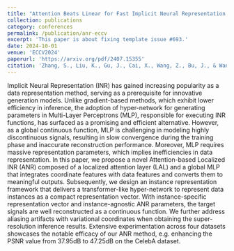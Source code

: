 ```yaml
---
title: "Attention Beats Linear for Fast Implicit Neural Representation Generation"
collection: publications
category: conferences
permalink: /publication/anr-eccv
excerpt: 'This paper is about fixing template issue #693.'
date: 2024-10-01
venue: 'ECCV2024'
paperurl: 'https://arxiv.org/pdf/2407.15355'
citation: 'Zhang, S., Liu, K., Gu, J., Cai, X., Wang, Z., Bu, J., & Wang, H. (2024). Attention beats linear for fast implicit neural representation generation. arXiv preprint arXiv:2407.15355.'
---
```


Implicit Neural Representation (INR) has gained increasing popularity as a data representation method, serving as a prerequisite for innovative generation models. Unlike gradient-based methods, which exhibit lower efficiency in inference, the adoption of hyper-network for generating parameters in Multi-Layer Perceptrons (MLP), responsible for executing INR functions, has surfaced as a promising and efficient alternative. However, as a global continuous function, MLP is challenging in modeling highly discontinuous signals, resulting in slow convergence during the training phase and inaccurate reconstruction performance. Moreover, MLP requires massive representation parameters, which implies inefficiencies in data representation. In this paper, we propose a novel Attention-based Localized INR (ANR) composed of a localized attention layer (LAL) and a global MLP that integrates coordinate features with data features and converts them to meaningful outputs. Subsequently, we design an instance representation framework that delivers a transformer-like hyper-network to represent data instances as a compact representation vector. With instance-specific representation vector and instance-agnostic ANR parameters, the target signals are well reconstructed as a continuous function. We further address aliasing artifacts with variational coordinates when obtaining the super-resolution inference results. Extensive experimentation across four datasets showcases the notable efficacy of our ANR method, e.g. enhancing the PSNR value from 37.95dB to 47.25dB on the CelebA dataset. 